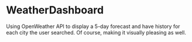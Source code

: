 # WeatherDashboard
Using OpenWeather API to display a 5-day forecast and have history for each city the user searched. Of course, making it visually pleasing as well. 
